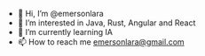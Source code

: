 - 👋 Hi, I’m @emersonlara
- 👀 I’m interested in Java, Rust, Angular and React
- 🌱 I’m currently learning IA
- 📫 How to reach me emersonlara@gmail.com

<!---
emersonlara/emersonlara is a ✨ special ✨ repository because its `README.md` (this file) appears on your GitHub profile.
You can click the Preview link to take a look at your changes.
--->
